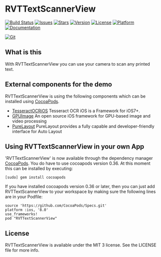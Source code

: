 RVTTextScannerView
=============

<!---
 [![Circle CI](https://img.shields.io/circleci/project/ashare80/RVTTextScannerView.svg?style=flat)](https://circleci.com/gh/ashare80/RVTTextScannerView)
 -->
[![Build Status](https://travis-ci.org/ashare80/RVTTextScannerView.svg?style=flat)](https://travis-ci.org/ashare80/RVTTextScannerView)
[![Issues](https://img.shields.io/github/issues-raw/ashare80/RVTTextScannerView.svg?style=flat)](https://github.com/ashare80/RVTTextScannerView/issues)
[![Stars](https://img.shields.io/github/stars/ashare80/RVTTextScannerView.svg?style=flat)](https://github.com/ashare80/RVTTextScannerView/stargazers)
[![Version](https://img.shields.io/cocoapods/v/RVTTextScannerView.svg?style=flat)](http://cocoadocs.org/docsets/RVTTextScannerView)
[![License](https://img.shields.io/cocoapods/l/RVTTextScannerView.svg?style=flat)](http://cocoadocs.org/docsets/RVTTextScannerView)
[![Platform](https://img.shields.io/cocoapods/p/RVTTextScannerView.svg?style=flat)](http://cocoadocs.org/docsets/RVTTextScannerView)
[![Documentation](https://img.shields.io/badge/documented-100%-brightgreen.svg?style=flat)](http://cocoadocs.org/docsets/RVTTextScannerView)

[![Git](https://img.shields.io/badge/GitHub-ashare80-blue.svg?style=flat)](https://github.com/ashare80)

## What is this
With RVTTextScannerView you can use your camera to scan any printed text.


## External components for the demo
RVTTextScannerView is using the following components which can be installed using [CocoaPods](http://cocoapods.org).

- [TesseractOCRiOS](https://github.com/gali8/Tesseract-OCR-iOS) Tesseract OCR iOS is a Framework for iOS7+.
- [GPUImage](https://github.com/BradLarson/GPUImage) An open source iOS framework for GPU-based image and video processing
- [PureLayout](https://github.com/PureLayout/PureLayout) PureLayout provides a fully capable and developer-friendly interface for Auto Layout

## Using RVTTextScannerView in your own App 

'RVTTextScannerView' is now available through the dependency manager [CocoaPods](http://cocoapods.org). 
You do have to use cocoapods version 0.36. At this moment this can be installed by executing:

```
[sudo] gem install cocoapods
```

If you have installed cocoapods version 0.36 or later, then you can just add RVTTextScannerView to your workspace by making sure the following lines are in your Podfile:

```
source 'https://github.com/CocoaPods/Specs.git'
platform :ios, '8.0'
use_frameworks!
pod "RVTTextScannerView"
```

## License

RVTTextScannerView is available under the MIT 3 license. See the LICENSE file for more info.

